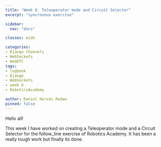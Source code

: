 ```yaml
---
title: "Week 8. Teleoperator mode and Circuit Selector"
excerpt: "syncronous exercise"

sidebar:
  nav: "docs"

classes: wide

categories:
- Django Channels
- WebSockets
- WebRTC
tags:
- logbook
- Django
- WebSockets
- week 6
- RoboticsAcademy

author: Daniel Hervás Rodao
pinned: false
---
```


Hello all!

This week I have worked on creating a Teleoperator mode and a Circuit Selector for the follow_line exercise of Robotics Academy. It has been a really tough work but finally
its done.
